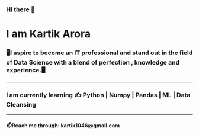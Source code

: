 ### Hi there 👋
<b><h1>I am Kartik Arora</h1></b>
<h3>🖥️I aspire to become an IT professional and stand out in the field of Data Science with a blend of perfection , knowledge and experience.🖥️</h3> <hr>
<h3>I am  currently learning ✍️ Python | Numpy | Pandas | ML | Data Cleansing</h3><hr>
<h4>📫Reach me through: kartik1046@gmail.com</h4>
<!--
**kartikarora1/kartikarora1** is a ✨ _special_ ✨ repository because its `README.md` (this file) appears on your GitHub profile.

Here are some ideas to get you started:

- 🔭 I’m currently working on ...
- 🌱 I’m currently learning ...
- 👯 I’m looking to collaborate on ...
- 🤔 I’m looking for help with ...
- 💬 Ask me about ...
- 📫 How to reach me: ...kartik1046@gmail.com
- 😄 Pronouns: ...
- ⚡ Fun fact: ...
-->
